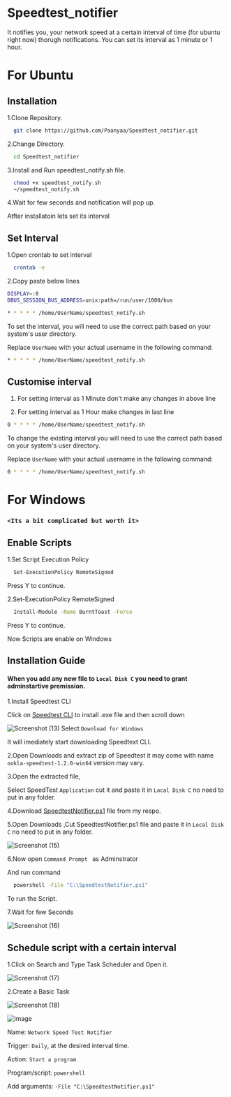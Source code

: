 # Speedtest_notifier
It notifies you, your network speed at a certain interval of time (for ubuntu right now) thorugh notifications.
You can set its interval as 1 minute or 1 hour.

# For Ubuntu

## Installation
1.Clone Repository.
```Bash
  git clone https://github.com/Paanyaa/Speedtest_notifier.git
```
2.Change Directory.
```Bash
  cd Speedtest_notifier
```
3.Install and Run speedtest_notify.sh file.
```Bash
  chmod +x speedtest_notify.sh
  ~/speedtest_notify.sh
```
4.Wait for few seconds and notification will pop up.

Atfter installatoin lets set its interval

## Set Interval
1.Open crontab to set interval
```Bash
  crontab -e
```
2.Copy paste below lines
```Bash
DISPLAY=:0
DBUS_SESSION_BUS_ADDRESS=unix:path=/run/user/1000/bus

* * * * * /home/UserName/speedtest_notify.sh
```
To set the interval, you will need to use the correct path based on your system's user directory. 

Replace `UserName` with your actual username in the following command:

```sh
* * * * * /home/UserName/speedtest_notify.sh
```
## Customise interval

1. For setting interval as 1 Minute don't make any changes in above line

2. For setting interval as 1 Hour make changes in last line
```Bash
0 * * * * /home/UserName/speedtest_notify.sh
```
To change the existing interval you will need to use the correct path based on your system's user directory. 

Replace `UserName` with your actual username in the following command:

```sh
0 * * * * /home/UserName/speedtest_notify.sh
```

# For Windows

### `<Its a bit complicated but worth it>`

## Enable Scripts

1.Set Script Execution Policy
```bash
  Set-ExecutionPolicy RemoteSigned
```
Press Y to continue.

2.Set-ExecutionPolicy RemoteSigned
```Bash
  Install-Module -Name BurntToast -Force
```
Press Y to continue.

Now Scripts are enable on Windows

## Installation Guide

#### When you add any new file to `Local Disk C` you need to grant adminstartive premission.

1.Install Speedtest CLI

Click on [Speedtest CLI](https://www.speedtest.net/apps/cli) to install .exe file and then scroll down 

![Screenshot (13)](https://github.com/user-attachments/assets/36f940e4-612d-438e-add4-83a4b041ba18)
Select `Download for Windows`

It will imediately start downloading Speedtext CLI.

2.Open Downloads and extract zip of Speedtest it may come with name `ookla-speedtest-1.2.0-win64` version may vary.

3.Open the extracted file,

Select SpeedTest `Application` cut it and paste it in `Local Disk C` no need to put in any folder.

4.Download [SpeedtestNotifier.ps1](SpeedtestNotifier.ps1) file from my respo.

5.Open Downloads ,Cut SpeedtestNotifier.ps1 file and paste it in `Local Disk C` no need to put in any folder.

![Screenshot (15)](https://github.com/user-attachments/assets/09a39a3f-8c58-42bd-b8c5-4615ccff01b5)

6.Now open `Command Prompt ` as Adminstrator

And run command
```Bash
  powershell -File "C:\SpeedtestNotifier.ps1"
```
To run the Script.

7.Wait for few Seconds

![Screenshot (16)](https://github.com/user-attachments/assets/844762ef-c6bd-468e-a602-b8113739e1a3)

## Schedule script with a certain interval

1.Click on Search and Type Task Scheduler and Open it.

![Screenshot (17)](https://github.com/user-attachments/assets/b684b27b-a1f2-46e0-9db8-9a049c57dd94)

2.Create a Basic Task

![Screenshot (18)](https://github.com/user-attachments/assets/a9796559-b4b1-42f9-b6e0-c87081689eb1)

![image](https://github.com/user-attachments/assets/6ccebbd4-34d6-4f16-b22d-587d478ed520)

Name: `Network Speed Test Notifier`

Trigger: `Daily`, at the desired interval time.

Action: `Start a program`

Program/script: `powershell`

Add arguments: `-File "C:\SpeedtestNotifier.ps1"`

